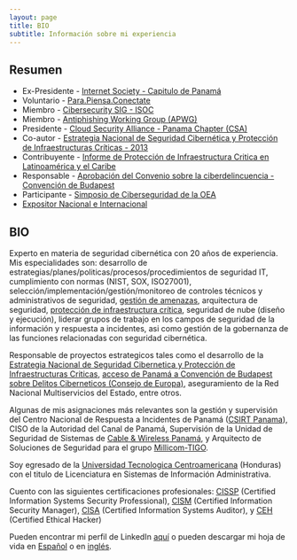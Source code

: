 ```yaml
---
layout: page
title: BIO
subtitle: Información sobre mi experiencia
---
```


## Resumen

* Ex-Presidente - [Internet Society - Capitulo de Panamá](https://www.isoc.org.pa)
* Voluntario - [Para.Piensa.Conectate](https://www.parapiensaconectate.org.pa/)
* Miembro - [Cibersecurity SIG - ISOC](https://www.linkedin.com/company/cybersecuritysig/?originalSubdomain=ci)
* Miembro - [Antiphishing Working Group (APWG)](https://apwg.org/)
* Presidente - [Cloud Security Alliance - Panama Chapter (CSA)](https://cloudsecurityalliance.org/)
* Co-autor - [Estrategia Nacional de Seguridad Cibernética y Protección de Infraestructuras Críticas - 2013](https://www.gacetaoficial.gob.pa/pdfTemp/27289_A/GacetaNo_27289a_20130517.pdf)
* Contribuyente - [Informe de Protección de Infraestructura Critica en Latinoamérica y el Caribe](https://www.oas.org/es/sms/cicte/cipreport.pdf)
* Responsable - [Aprobación del Convenio sobre la ciberdelincuencia - Convención de Budapest](http://gacetas.procuraduria-admon.gob.pa/27403-A_2013.pdf)
* Participante - [Simposio de Ciberseguridad de la OEA](https://www.sites.oas.org/cyber/ES/Paginas/default.aspx)
* [Expositor Nacional e Internacional](https://the.raulmillan.com/conferences/)

## BIO

Experto en materia de seguridad cibernética con 20 años de experiencia.  Mis especialidades son: desarrollo de estrategias/planes/politicas/procesos/procedimientos de seguridad IT, cumplimiento con normas (NIST, SOX, ISO27001), selección/implementación/gestión/monitoreo de controles técnicos y administrativos de seguridad, [gestión de amenazas](https://the.raulmillan.com/2018-05-15-amenazas/), arquitectura de seguridad, [protección de infraestructura crítica](https://the.raulmillan.com/2018-04-19-CI/), seguridad de nube (diseño y ejecución), liderar grupos de trabajo en los campos de seguridad de la información y respuesta a incidentes, asi como gestión de la gobernanza de las funciones relacionadas con seguridad cibernética.

Responsable de proyectos estrategicos tales como el desarrollo de la [Estrategia Nacional de Seguridad Cibernetica y Protección de Infraestructuras Criticas](https://www.gacetaoficial.gob.pa/pdfTemp/27289_A/GacetaNo_27289a_20130517.pdf), [acceso de Panamá a Convención de Budapest sobre Delitos Ciberneticos (Consejo de Europa)](http://gacetas.procuraduria-admon.gob.pa/27403-A_2013.pdf), aseguramiento de la Red Nacional Multiservicios del Estado, entre otros.

Algunas de mis asignaciones más relevantes son la gestión y supervisión del Centro Nacional de Respuesta a Incidentes de Panamá ([CSIRT Panama](https://www.cert.pa/)), CISO de la Autoridad del Canal de Panamá, Supervisión de la Unidad de Seguridad de Sistemas de [Cable & Wireless Panamá](https://www.cwpanama.com/), y Arquitecto de Soluciones de Seguridad para el grupo [Millicom-TIGO](https://www.millicom.com/).

Soy egresado de la [Universidad Tecnologica Centroamericana]((http://www.unitec.edu/)) (Honduras) con el titulo de Licenciatura en Sistemas de Información Administrativa.

Cuento con las siguientes certificaciones profesionales: [CISSP](https://www.isc2.org/Certifications/CISSP) (Certified Information Systems Security Professional), [CISM](http://www.isaca.org/Certification/CISM-Certified-Information-Security-Manager/Pages/default.aspx) (Certified Information Security Manager), [CISA](http://www.isaca.org/Certification/CISA-Certified-Information-Systems-Auditor/Pages/default.aspx) (Certified Information Systems Auditor), y [CEH](https://www.eccouncil.org/programs/certified-ethical-hacker-ceh/) (Certified Ethical Hacker)

Pueden encontrar mi perfil de LinkedIn [aquí](https://www.linkedin.com/in/raulmillan/) o pueden descargar mi hoja de vida en [Español](https://raulmillansa.blob.core.windows.net/archivos/HV_RM_ES_v5.8.pdf) o en [inglés](https://raulmillansa.blob.core.windows.net/archivos/CV_RM_EN_v4.0.pdf).
